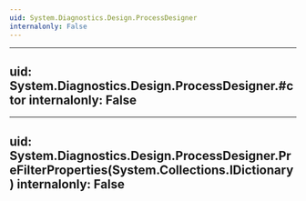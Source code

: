 ```yaml
---
uid: System.Diagnostics.Design.ProcessDesigner
internalonly: False
---
```


---
uid: System.Diagnostics.Design.ProcessDesigner.#ctor
internalonly: False
---

---
uid: System.Diagnostics.Design.ProcessDesigner.PreFilterProperties(System.Collections.IDictionary)
internalonly: False
---
